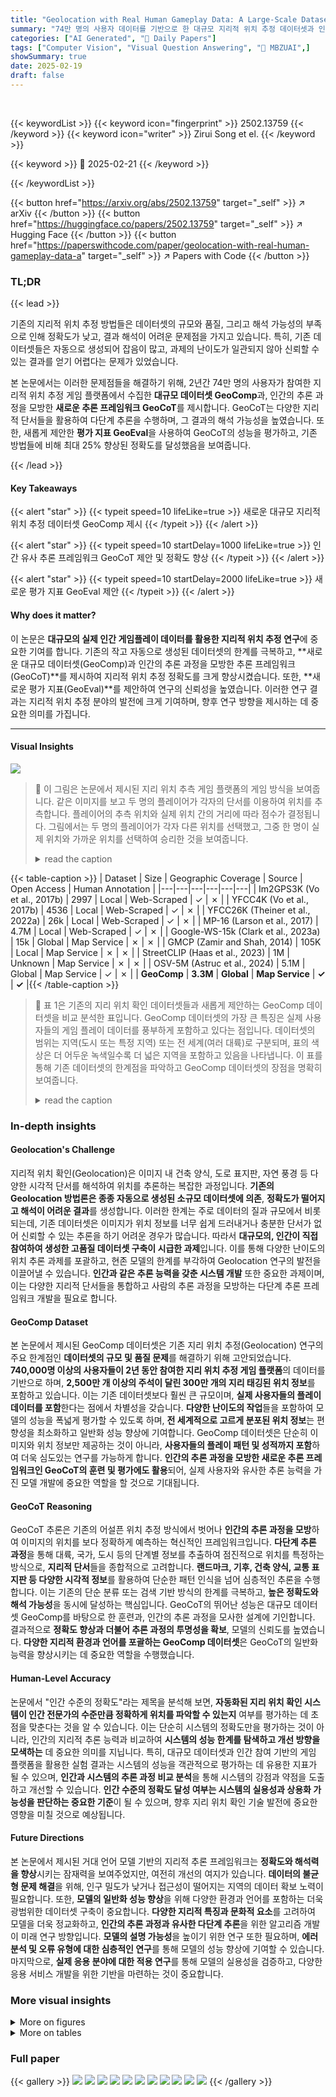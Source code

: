 ```yaml
---
title: "Geolocation with Real Human Gameplay Data: A Large-Scale Dataset and Human-Like Reasoning Framework"
summary: "74만 명의 사용자 데이터를 기반으로 한 대규모 지리적 위치 추정 데이터셋과 인간 유사 추론 프레임워크를 통해 위치 추정 정확도를 최대 25% 향상시켰습니다."
categories: ["AI Generated", "🤗 Daily Papers"]
tags: ["Computer Vision", "Visual Question Answering", "🏢 MBZUAI",]
showSummary: true
date: 2025-02-19
draft: false
---
```


<br>

{{< keywordList >}}
{{< keyword icon="fingerprint" >}} 2502.13759 {{< /keyword >}}
{{< keyword icon="writer" >}} Zirui Song et el. {{< /keyword >}}
 
{{< keyword >}} 🤗 2025-02-21 {{< /keyword >}}
 
{{< /keywordList >}}

{{< button href="https://arxiv.org/abs/2502.13759" target="_self" >}}
↗ arXiv
{{< /button >}}
{{< button href="https://huggingface.co/papers/2502.13759" target="_self" >}}
↗ Hugging Face
{{< /button >}}
{{< button href="https://paperswithcode.com/paper/geolocation-with-real-human-gameplay-data-a" target="_self" >}}
↗ Papers with Code
{{< /button >}}




### TL;DR


{{< lead >}}

기존의 지리적 위치 추정 방법들은 데이터셋의 규모와 품질, 그리고 해석 가능성의 부족으로 인해 정확도가 낮고, 결과 해석이 어려운 문제점을 가지고 있습니다. 특히, 기존 데이터셋들은 자동으로 생성되어 잡음이 많고, 과제의 난이도가 일관되지 않아 신뢰할 수 있는 결과를 얻기 어렵다는 문제가 있었습니다. 

본 논문에서는 이러한 문제점들을 해결하기 위해, 2년간 74만 명의 사용자가 참여한 지리적 위치 추정 게임 플랫폼에서 수집한 **대규모 데이터셋 GeoComp**과, 인간의 추론 과정을 모방한 **새로운 추론 프레임워크 GeoCoT**를 제시합니다. GeoCoT는 다양한 지리적 단서들을 활용하여 다단계 추론을 수행하며, 그 결과의 해석 가능성을 높였습니다. 또한, 새롭게 제안한 **평가 지표 GeoEval**을 사용하여 GeoCoT의 성능을 평가하고, 기존 방법들에 비해 최대 25% 향상된 정확도를 달성했음을 보여줍니다.

{{< /lead >}}


#### Key Takeaways

{{< alert "star" >}}
{{< typeit speed=10 lifeLike=true >}} 새로운 대규모 지리적 위치 추정 데이터셋 GeoComp 제시 {{< /typeit >}}
{{< /alert >}}

{{< alert "star" >}}
{{< typeit speed=10 startDelay=1000 lifeLike=true >}} 인간 유사 추론 프레임워크 GeoCoT 제안 및 정확도 향상 {{< /typeit >}}
{{< /alert >}}

{{< alert "star" >}}
{{< typeit speed=10 startDelay=2000 lifeLike=true >}} 새로운 평가 지표 GeoEval 제안 {{< /typeit >}}
{{< /alert >}}

#### Why does it matter?
이 논문은 **대규모의 실제 인간 게임플레이 데이터를 활용한 지리적 위치 추정 연구**에 중요한 기여를 합니다. 기존의 작고 자동으로 생성된 데이터셋의 한계를 극복하고, **새로운 대규모 데이터셋(GeoComp)과 인간의 추론 과정을 모방한 추론 프레임워크(GeoCoT)**를 제시하여 지리적 위치 추정 정확도를 크게 향상시켰습니다. 또한, **새로운 평가 지표(GeoEval)**를 제안하여 연구의 신뢰성을 높였습니다. 이러한 연구 결과는 지리적 위치 추정 분야의 발전에 크게 기여하며, 향후 연구 방향을 제시하는 데 중요한 의미를 가집니다.

------
#### Visual Insights



![](https://arxiv.org/html/2502.13759/x1.png)

> 🔼 이 그림은 논문에서 제시된 지리 위치 추측 게임 플랫폼의 게임 방식을 보여줍니다. 같은 이미지를 보고 두 명의 플레이어가 각자의 단서를 이용하여 위치를 추측합니다. 플레이어의 추측 위치와 실제 위치 간의 거리에 따라 점수가 결정됩니다. 그림에서는 두 명의 플레이어가 각자 다른 위치를 선택했고, 그중 한 명이 실제 위치와 가까운 위치를 선택하여 승리한 것을 보여줍니다.
> <details>
> <summary>read the caption</summary>
> Figure 1. The gaming logic of our platform: Two players independently guess the location based on the same image and their own hints, with scores determined by the distance between their predictions and the ground truth location.
> </details>





{{< table-caption >}}
| Dataset | Size | Geographic Coverage | Source | Open Access | Human Annotation |
|---|---|---|---|---|---| 
| Im2GPS3K (Vo et al., 2017b) | 2997 | Local | Web-Scraped | ✓ | ✗ |
| YFCC4K (Vo et al., 2017b) | 4536 | Local | Web-Scraped | ✓ | ✗ |
| YFCC26K (Theiner et al., 2022a) | 26k | Local | Web-Scraped | ✓ | ✗ |
| MP-16 (Larson et al., 2017) | 4.7M | Local | Web-Scraped | ✓ | ✗ |
| Google-WS-15k (Clark et al., 2023a) | 15k | Global | Map Service | ✗ | ✗ |
| GMCP (Zamir and Shah, 2014) | 105K | Local | Map Service | ✗ | ✗ |
| StreetCLIP (Haas et al., 2023) | 1M | Unknown | Map Service | ✗ | ✗ |
| OSV-5M (Astruc et al., 2024) | 5.1M | Global | Map Service | ✓ | ✗ |
| **GeoComp** | **3.3M** | **Global** | **Map Service** | **✓** | **✓** |{{< /table-caption >}}

> 🔼 표 1은 기존의 지리 위치 확인 데이터셋들과 새롭게 제안하는 GeoComp 데이터셋을 비교 분석한 표입니다. GeoComp 데이터셋의 가장 큰 특징은 실제 사용자들의 게임 플레이 데이터를 풍부하게 포함하고 있다는 점입니다.  데이터셋의 범위는 지역(도시 또는 특정 지역) 또는 전 세계(여러 대륙)로 구분되며, 표의 색상은 더 어두운 녹색일수록 더 넓은 지역을 포함하고 있음을 나타냅니다.  이 표를 통해 기존 데이터셋의 한계점을 파악하고 GeoComp 데이터셋의 장점을 명확히 보여줍니다.
> <details>
> <summary>read the caption</summary>
> Table 1. Comparison of Existing Geolocation Datasets and GeoComp. GeoComp is the first to include real, rich player performance data. “Local” refers to city- or region-specific data, while “Global” spans multiple continents. Darker green shades indicate broader geographic coverage.
> </details>





### In-depth insights


#### Geolocation's Challenge
지리적 위치 확인(Geolocation)은 이미지 내 건축 양식, 도로 표지판, 자연 풍경 등 다양한 시각적 단서를 해석하여 위치를 추론하는 복잡한 과정입니다. **기존의 Geolocation 방법론은 종종 자동으로 생성된 소규모 데이터셋에 의존**, **정확도가 떨어지고 해석이 어려운 결과**를 생성합니다. 이러한 한계는 주로 데이터의 질과 규모에서 비롯되는데, 기존 데이터셋은 이미지가 위치 정보를 너무 쉽게 드러내거나 충분한 단서가 없어 신뢰할 수 있는 추론을 하기 어려운 경우가 많습니다.  따라서 **대규모의, 인간이 직접 참여하여 생성한 고품질 데이터셋 구축이 시급한 과제**입니다.  이를 통해 다양한 난이도의 위치 추론 과제를 포괄하고, 현존 모델의 한계를 부각하여 Geolocation 연구의 발전을 이끌어낼 수 있습니다.  **인간과 같은 추론 능력을 갖춘 시스템 개발** 또한 중요한 과제이며, 이는 다양한 지리적 단서들을 통합하고 사람의 추론 과정을 모방하는 다단계 추론 프레임워크 개발을 필요로 합니다.

#### GeoComp Dataset
본 논문에서 제시된 GeoComp 데이터셋은 기존 지리 위치 추정(Geolocation) 연구의 주요 한계점인 **데이터셋의 규모 및 품질 문제**를 해결하기 위해 고안되었습니다.  **740,000명 이상의 사용자들이 2년 동안 참여한 지리 위치 추정 게임 플랫폼**의 데이터를 기반으로 하며, **2,500만 개 이상의 주석이 달린 300만 개의 지리 태깅된 위치 정보**를 포함하고 있습니다.  이는 기존 데이터셋보다 훨씬 큰 규모이며, **실제 사용자들의 플레이 데이터를 포함**한다는 점에서 차별성을 갖습니다.  **다양한 난이도의 작업**들을 포함하여 모델의 성능을 폭넓게 평가할 수 있도록 하며, **전 세계적으로 고르게 분포된 위치 정보**는 편향성을 최소화하고 일반화 성능 향상에 기여합니다.  GeoComp 데이터셋은 단순히 이미지와 위치 정보만 제공하는 것이 아니라, **사용자들의 플레이 패턴 및 성적까지 포함**하여 더욱 심도있는 연구를 가능하게 합니다.  **인간의 추론 과정을 모방한 새로운 추론 프레임워크인 GeoCoT의 훈련 및 평가에도 활용**되어,  실제 사용자와 유사한 추론 능력을 가진 모델 개발에 중요한 역할을 할 것으로 기대됩니다.

#### GeoCoT Reasoning
GeoCoT 추론은 기존의 어설픈 위치 추정 방식에서 벗어나 **인간의 추론 과정을 모방**하여 이미지의 위치를 보다 정확하게 예측하는 혁신적인 프레임워크입니다.  **다단계 추론 과정**을 통해 대륙, 국가, 도시 등의 단계별 정보를 추출하여 점진적으로 위치를 특정하는 방식으로, **지리적 단서**들을 종합적으로 고려합니다.  **랜드마크, 기후, 건축 양식, 교통 표지판 등 다양한 시각적 정보**를 활용하여 단순한 패턴 인식을 넘어 심층적인 추론을 수행합니다.  이는 기존의 단순 분류 또는 검색 기반 방식의 한계를 극복하고, **높은 정확도와 해석 가능성**을 동시에 달성하는 핵심입니다.  GeoCoT의 뛰어난 성능은 대규모 데이터셋 GeoComp를 바탕으로 한 훈련과, 인간의 추론 과정을 모사한 설계에 기인합니다.  결과적으로 **정확도 향상과 더불어 추론 과정의 투명성을 확보**,  모델의 신뢰도를 높였습니다.  **다양한 지리적 환경과 언어를 포괄하는 GeoComp 데이터셋**은 GeoCoT의 일반화 능력을 향상시키는 데 중요한 역할을 수행했습니다.

#### Human-Level Accuracy
논문에서 "인간 수준의 정확도"라는 제목을 분석해 보면, **자동화된 지리 위치 확인 시스템이 인간 전문가의 수준만큼 정확하게 위치를 파악할 수 있는지** 여부를 평가하는 데 초점을 맞춘다는 것을 알 수 있습니다. 이는 단순히 시스템의 정확도만을 평가하는 것이 아니라, 인간의 지리적 추론 능력과 비교하여 **시스템의 성능 한계를 탐색하고 개선 방향을 모색하는** 데 중요한 의미를 지닙니다.  특히,  대규모 데이터셋과 인간 참여 기반의 게임 플랫폼을 활용한 실험 결과는 시스템의 성능을 객관적으로 평가하는 데 유용한 지표가 될 수 있으며, **인간과 시스템의 추론 과정 비교 분석**을 통해 시스템의 강점과 약점을 도출하고 개선할 수 있습니다.  **인간 수준의 정확도 달성 여부는 시스템의 실용성과 상용화 가능성을 판단하는 중요한 기준**이 될 수 있으며, 향후 지리 위치 확인 기술 발전에 중요한 영향을 미칠 것으로 예상됩니다.

#### Future Directions
본 논문에서 제시된 거대 언어 모델 기반의 지리적 추론 프레임워크는 **정확도와 해석력을 향상**시키는 잠재력을 보여주었지만, 여전히 개선의 여지가 있습니다. **데이터의 불균형 문제 해결**을 위해, 인구 밀도가 낮거나 접근성이 떨어지는 지역의 데이터 확보 노력이 필요합니다. 또한, **모델의 일반화 성능 향상**을 위해 다양한 환경과 언어를 포함하는 더욱 광범위한 데이터셋 구축이 중요합니다.  **다양한 지리적 특징과 문화적 요소**를 고려하여 모델을 더욱 정교화하고, **인간의 추론 과정과 유사한 다단계 추론**을 위한 알고리즘 개발이 미래 연구 방향입니다.  **모델의 설명 가능성**을 높이기 위한 연구 또한 필요하며, **에러 분석 및 오류 유형에 대한 심층적인 연구**를 통해 모델의 성능 향상에 기여할 수 있습니다. 마지막으로, **실제 응용 분야에 대한 적용 연구**를 통해 모델의 실용성을 검증하고, 다양한 응용 서비스 개발을 위한 기반을 마련하는 것이 중요합니다.


### More visual insights

<details>
<summary>More on figures
</summary>


![](https://arxiv.org/html/2502.13759/x2.png)

> 🔼 그림 2는 GeoComp 데이터셋에 있는 3,238,919개의 지리 태깅된 위치의 공간 분포를 보여줍니다. (a)는 전 세계 지도에서 공간적 이질성을 보여줍니다. 유럽과 아시아와 같은 도시화된 지역에는 밀집된 클러스터가 있고, 아프리카와 시베리아와 같은 지역은 희소하게 분포되어 있습니다. (b)는 북미와 아시아가 주도하는 지리 태깅된 위치의 비율 분포를 보여주는 원형 차트입니다. (c)는 이전 데이터셋과의 비교를 보여줍니다. OSV-5M과 같은 이전 데이터셋에서는 미국과 같은 단일 국가가 데이터의 25%를 차지하는 반면, 이 데이터셋은 국가 수준에서 균형을 이룹니다.
> <details>
> <summary>read the caption</summary>
> Figure 2. Spatial distribution of 3,238,919 geo-tagged locations in GeoComp: (a) The global map shows spatial heterogeneity, with dense clusters in more urbanized regions like Europe and Asia, and sparse coverage in areas like Africa and Siberia. (b) The pie chart highlights the proportional geo-tagged locations distribution, led by North America and Asia. (c) Unlike previous datasets like OSV-5M, where a single country (e.g., America) dominates 25% of the data, our dataset is balanced at country level.
> </details>



![](https://arxiv.org/html/2502.13759/x3.png)

> 🔼 그림 3은 주요 국가에서 게임 플레이어의 실력(초보, 중급, 전문가)에 따른 성과를 보여줍니다. 각 국가별로 세 가지 실력 수준의 플레이어들의 평균 점수를 비교하여, 각 국가 플레이어들의 지리적 추론 능력 차이와 실력별 점수 차이를 보여줍니다.  특히, 전문가 플레이어는 초보 플레이어보다 훨씬 높은 점수를 기록하는 것을 확인할 수 있습니다.
> <details>
> <summary>read the caption</summary>
> Figure 3. Performance of game players of different levels in mainstream countries.
> </details>



![](https://arxiv.org/html/2502.13759/x4.png)

> 🔼 그림 4는 기존의 지리 위치 확인 방식과 본 논문에서 제안하는 새로운 방법을 비교하여 보여줍니다. 기존 방식들은 데이터셋의 품질 한계로 인해 정확도가 떨어지는 조잡한 예측에 그쳤지만, 본 논문의 생성 및 추론 기반 방법은 보다 세밀한 도시 수준의 예측을 가능하게 합니다.  기존 방법들은 이미지를 격자 단위로 나누어 분류하거나, 유사한 이미지를 검색하는 방식을 사용하여 전체적인 지역만을 예측하는 반면, 본 논문의 방법은 다단계 추론 과정을 통해 점진적으로 위치를 특정해나가는 방식으로, 보다 정확하고 해석 가능한 결과를 제공합니다.
> <details>
> <summary>read the caption</summary>
> Figure 4. Comparison of previous geolocation tasks and our proposed paradigm: while previous works focused on coarse-grained predictions limited by dataset quality, our generation and reasoning-based method enables fine-grained city-level predictions.
> </details>



![](https://arxiv.org/html/2502.13759/x5.png)

> 🔼 그림 5는 LLaVA, GPT-40, GeoReasoner 세 가지 모델의 이미지 지리적 위치 추론 결과를 정성적으로 비교 분석한 그림입니다. 각 모델은 입력 이미지에 대한 단서(파란색), 정답 예측(녹색), 오답 예측(빨간색), 불확실한 예측(주황색)을 보여줍니다. 이를 통해 각 모델의 추론 과정과 정확도를 시각적으로 비교하고, GeoCoT 모델의 우수성을 보여주는 데 활용됩니다.
> <details>
> <summary>read the caption</summary>
> Figure 5. Qualitative comparison of LLaVA, GPT4o, and GeoReasoner. Clues are shown in blue, correct predictions in green, incorrect in red, and vague/uncertain guesses in orange.
> </details>



</details>




<details>
<summary>More on tables
</summary>


{{< table-caption >}}
| Model | City Accuracy↑ | City Recall↑ | City F1↑ | Country Accuracy↑ | Country Recall↑ | Country F1↑ | Continent Accuracy↑ | Continent Recall↑ | Continent F1↑ |
|---|---|---|---|---|---|---|---|---|---| 
| LLaVA-1.6 | 0.002 | 0.001 | 0.002 | 0.041 | 0.019 | 0.028 | 0.175 | 0.067 | 0.056 |
| LLama-3.2-Vision | 0.081 | 0.037 | 0.030 | 0.630 | 0.199 | 0.217 | 0.866 | 0.643 | 0.639 |
| Qwen-VL | 0.016 | 0.013 | 0.014 | 0.069 | 0.042 | 0.070 | 0.130 | 0.115 | 0.077 |
| GeoCLIP | 0.018 | 0.007 | 0.008 | 0.550 | 0.197 | 0.204 | 0.872 | 0.746 | 0.731 |
| GeoReasoner | 0.018 | 0.014 | 0.012 | 0.092 | 0.053 | 0.085 | 0.208 | 0.161 | 0.144 |
| GPT-4o | 0.092 | 0.048 | 0.044 | 0.615 | 0.188 | 0.208 | 0.807 | 0.468 | 0.487 |
| GPT-4o(CoT) | 0.094 | 0.052 | 0.042 | 0.623 | 0.194 | 0.212 | 0.819 | 0.430 | 0.449 |
| GeoCoT | 0.118 | 0.089 | 0.086 | 0.640 | 0.260 | 0.291 | 0.862 | 0.638 | 0.646 |{{< /table-caption >}}
> 🔼 표 2는 국가 수준 및 도시 수준의 지리적 위치 확인에서 정밀도, 재현율, F1 점수를 비교한 표입니다.  세 가지 지표(정밀도, 재현율, F1 점수)는 세 가지 등급(최고, 중간, 최저)으로 표시되며,  굵은 글씨는 제안된 모델이 최고 성능을 달성했음을 나타냅니다.  각 모델의 성능을 국가, 도시, 대륙 세 가지 수준으로 비교하여, 제안된 모델의 성능 우수성을 보여줍니다.
> <details>
> <summary>read the caption</summary>
> Table 2. Comparison of Precision, Recall and F1 scores in country-level and city-level geolocation. The scores are represented as follows: best, second, and third. Bold values indicate that our model achieves the best performance.
> </details>

{{< table-caption >}}
| Model | Street (1km) | City (25km) | Country (750km) |
|---|---|---|---|
| LLaVA-1.6 | 0.006 | 0.020 | 0.082 |
| Llama-3.2-Vision | 0.018 | 0.104 | 0.638 |
| Qwen-VL | 0.004 | 0.014 | 0.090 |
| GeoCLIP | 0.035 | 0.077 | 0.625 |
| GeoReasoner | 0.010 | 0.020 | 0.128 |
| GPT-4o | 0.045 | 0.147 | 0.678 |
| GPT-4o(CoT) | 0.047 | 0.151 | 0.701 |
| GeoCoT | **0.073** | **0.157** | **0.711** |{{< /table-caption >}}
> 🔼 표 3은 다양한 크기의 지리 위치 확인 작업에서 여러 모델의 정확도를 보여줍니다.  'Street' (1km), 'City' (25km), 'Country' (750km)의 세 가지 거리 임계값을 사용하여 미세한 위치 확인과 대략적인 위치 확인 모두 평가합니다. 각 모델의 정확도는 세 가지 거리 임계값 모두에서 비교됩니다. 이 표는 다양한 모델의 성능을 세 가지 다른 크기의 지리 위치 확인 작업에 대한 상대적인 강점과 약점을 보여줍니다.
> <details>
> <summary>read the caption</summary>
> Table 3. Accuracy of different models on geolocation tasks at various scales.
> </details>

{{< table-caption >}}
| Model | Similarity | GeoEval |  |  |  | 
|---|---|---|---|---|---| 
|  | GPTScore | CE | AE | AC | LC | 
| LLaVA-1.6 | 0.478 | 1.262 | 1.271 | 1.446 | 1.490 | 
| Llama-3.2-Vision | 0.566 | 2.203 | 2.386 | 2.558 | 2.721 | 
| Qwen-VL | 0.371 | 1.231 | 1.255 | 1.453 | 1.484 | 
| GeoReasoner | 0.424 | 1.421 | 1.533 | 1.719 | 2.038 | 
| GPT-4o | 0.613 | 2.320 | 2.891 | 2.809 | 3.143 | 
| GPT-4o(CoT) | 0.663 | 2.462 | 3.136 | 3.156 | 3.540 | 
| GeoCoT | **0.728** | **2.690** | **3.538** | **3.696** | **3.945** |{{< /table-caption >}}
> 🔼 표 4는 GeoEval 프레임워크 내에서 지상 진실 기반 지표를 사용하여 GeoCoT 추론 과정을 평가한 결과를 보여줍니다. GeoEval 프레임워크는 추론 과정의 완성도, 특징 추출 정확도, 추론 및 단서 일치 정확도, 추론의 논리적 일관성 등 네 가지 측면을 평가합니다. 표에는 각 지표에 대한 GeoCoT의 점수와 여러 기준 모델(LLaVA-1.6, Llama-3.2-Vision, Qwen-VL, GeoReasoner, GPT-40, GPT-40(CoT))의 점수가 비교되어 제시됩니다. 이를 통해 GeoCoT의 추론 능력을 다각적으로 평가하고 다른 모델들과의 성능 차이를 명확히 보여줍니다.
> <details>
> <summary>read the caption</summary>
> Table 4. Evaluation of GeoCoT’s reasoning process using ground truth-based metrics within the GeoEval framework.
> </details>

{{< table-caption >}}
| Model | OH Count ↓ | FH Count ↓ | AH Count ↓ |
|---|---|---|---|
| GeoReasoner | 237 | 151 | 203 |
| GPT-4o | 43 | 4 | 35 |
| GeoCoT | 5 | 1 | 18 |{{< /table-caption >}}
> 🔼 표 5는 GeoCoT 추론 과정의 환각(hallucination) 현상 평가 결과를 보여줍니다.  환각은 모델이 실제 이미지에 없는 객체나 속성을 생성하거나, 잘못된 사실을 언급하거나, 잘못된 속성을 대상에 부여하는 등의 현상을 말합니다. 이 표는 세 가지 유형의 환각(객체 환각, 사실 환각, 속성 환각)에 대해 GeoReasoner, GPT-40, 그리고 GeoCoT 모델의 오류 건수를 비교 분석하여 GeoCoT 모델의 추론 과정에서 환각 현상이 다른 모델들에 비해 얼마나 적게 발생하는지를 보여줍니다.
> <details>
> <summary>read the caption</summary>
> Table 5. Hallucination Evaluation on Reasoning Data.
> </details>

{{< table-caption >}}
| Model | Im2GPS |  | Im2GPS3K |  |  |
|---|---|---|---|---|---|---|
|  | Street | City | Country | Street | City | Country |
|  | 1km | 25km | 750km | 1km | 25km | 750km |
| LLaVA-1.6 | 0.04 | 0.18 | 0.39 | 0.03 | 0.14 | 0.32 |
| Llama-3.2-Vision | 0.09 | 0.37 | 0.65 | 0.07 | 0.27 | 0.52 |
| Qwen-VL | 0.04 | 0.21 | 0.37 | 0.04 | 0.15 | 0.26 |
| GeoCLIP | 0.17 | 0.41 | 0.77 | 0.13 | 0.32 | 0.67 |
| GeoReasoner | 0.05 | 0.19 | 0.33 | 0.04 | 0.15 | 0.26 |
| PlaNet | 0.08 | 0.25 | 0.54 | 0.09 | 0.25 | 0.48 |
| CPlaNet | 0.17 | 0.37 | 0.62 | 0.10 | 0.27 | 0.49 |
| Translocator | 0.20 | 0.48 | 0.76 | 0.12 | 0.31 | 0.59 |
| GeoDecoder | 0.22 | 0.50 | 0.80 | 0.13 | 0.34 | 0.61 |
| GPT-4o | 0.13 | 0.47 | 0.74 | 0.14 | 0.40 | 0.66 |
| GPT-4o(ZS-CoT) | 0.16 | 0.49 | 0.77 | 0.14 | 0.45 | 0.69 |
| GeoCoT | **0.22** | **0.55** | **0.83** | **0.15** | **0.46** | **0.74** |{{< /table-caption >}}
> 🔼 표 6은 기존 벤치마크 데이터셋에서 GeoCoT과 최첨단 지리 위치 확인 모델들의 성능을 비교한 표입니다.  Im2GPS와 Im2GPS3K 데이터셋을 사용하여 Street(1km), City(25km), Country(750km) 세 가지 레벨에서 정확도를 평가하였습니다. 각 모델의 Street, City, Country 레벨별 정확도를 비교하여 GeoCoT의 성능 우수성을 보여줍니다.
> <details>
> <summary>read the caption</summary>
> Table 6. Performance comparison of GeoCoT and state-of-the-art geolocation models on traditional benchmarks.
> </details>

</details>




### Full paper

{{< gallery >}}
<img src="paper_images/1.png" class="grid-w50 md:grid-w33 xl:grid-w25" />
<img src="paper_images/2.png" class="grid-w50 md:grid-w33 xl:grid-w25" />
<img src="paper_images/3.png" class="grid-w50 md:grid-w33 xl:grid-w25" />
<img src="paper_images/4.png" class="grid-w50 md:grid-w33 xl:grid-w25" />
<img src="paper_images/5.png" class="grid-w50 md:grid-w33 xl:grid-w25" />
<img src="paper_images/6.png" class="grid-w50 md:grid-w33 xl:grid-w25" />
<img src="paper_images/7.png" class="grid-w50 md:grid-w33 xl:grid-w25" />
<img src="paper_images/8.png" class="grid-w50 md:grid-w33 xl:grid-w25" />
<img src="paper_images/9.png" class="grid-w50 md:grid-w33 xl:grid-w25" />
<img src="paper_images/10.png" class="grid-w50 md:grid-w33 xl:grid-w25" />
<img src="paper_images/11.png" class="grid-w50 md:grid-w33 xl:grid-w25" />
{{< /gallery >}}